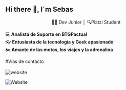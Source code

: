 ## Hi there 👋, I´m Sebas

<p align='center'> 👨‍💻 Dev Junior │ 🔍Platzi Student

:computer: **Analista de Soporte en BTGPactual**<br>
:eyeglasses: **Entusiasta de la tecnología y Geek apasionado**<br>
:motorcycle: **Amante de las motos, los viajes y la adrenalina**<br>

#Vias de contacto <br><br>
![website](https://img.shields.io/badge/jagudelocastro19.com-up-green?style=for-the-badge)<br>

![Website](https://img.shields.io/website?url=https%3A%2F%2Fwww.linkedin.com%2Fin%2Fjohn-sebastian-agudelo-castro-2635b5141%2F)
